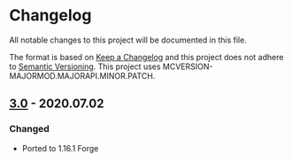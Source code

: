 # Changelog
All notable changes to this project will be documented in this file.

The format is based on [Keep a Changelog](http://keepachangelog.com/en/1.0.0/) and this project does not adhere to [Semantic Versioning](http://semver.org/spec/v2.0.0.html).
This project uses MCVERSION-MAJORMOD.MAJORAPI.MINOR.PATCH.

## [3.0](https://github.com/TheIllusiveC4/CuriousElytra/compare/1.15.x...master) - 2020.07.02
### Changed
- Ported to 1.16.1 Forge